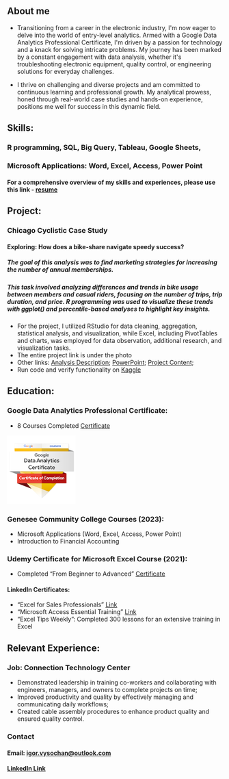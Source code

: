 ## About me

- Transitioning from a career in the electronic industry, I'm now eager to delve into the world of entry-level analytics. Armed with a Google Data Analytics Professional Certificate, I'm driven by a passion for technology and a knack for solving intricate problems. My journey has been marked by a constant engagement with data analysis, whether it's troubleshooting electronic equipment, quality control, or engineering solutions for everyday challenges.

- I thrive on challenging and diverse projects and am committed to continuous learning and professional growth. My analytical prowess, honed through real-world case studies and hands-on experience, positions me well for success in this dynamic field.

## Skills:

### R programming, SQL, Big Query, Tableau, Google Sheets,
### Microsoft Applications: Word, Excel, Access, Power Point
#### For a comprehensive overview of my skills and experiences, please use this link - [resume](Igors_Resume.pdf)

## Project:
### Chicago Cyclistic Case Study
#### Exploring: How does a bike-share navigate speedy success?
##### The goal of this analysis was to find marketing strategies for increasing the number of annual memberships.
##### This task involved analyzing differences and trends in bike usage between members and casual riders, focusing on the number of trips, trip duration, and price. R programming was used to visualize these trends with ggplot() and percentile-based analyses to highlight key insights.
- For the project, I utilized RStudio for data cleaning, aggregation, statistical analysis, and visualization, while Excel, including PivotTables and charts, was employed for data observation, additional research, and visualization tasks.
- The entire project link is under the photo
- Other links: [Analysis Description](Analysis%20Description.pdf); [PowerPoint](PowerPoint1.pdf); [Project Content](Project%20content.pdf); 
- Run code and verify functionality on [Kaggle](https://www.kaggle.com/code/igorvysochanskyy/bike-share-success)

## Education:

### Google Data Analytics Professional Certificate:
- 8 Courses Completed
[Certificate](https://www.coursera.org/share/2ee91bdc4a89b821fbb89e80e85a6241)

![Coursera Badge](/Images/google_badge.png)

### Genesee Community College Courses (2023):
- Microsoft Applications (Word, Excel, Access, Power Point)
- Introduction to Financial Accounting

### Udemy Certificate for Microsoft Excel Course (2021):  
- Completed “From Beginner to Advanced”
[Certificate](https://www.udemy.com/certificate/UC-b6f25bf5-7a81-440d-9fb2-c4453ca03353/)

#### LinkedIn Certificates: 
- “Excel for Sales Professionals” [Link](https://www.linkedin.com/learning/certificates/8d05b80f3dd289b8c062ea31f8ade957466f9c7ba8ed59176da880b364a14793?trk=share_certificate)
- “Microsoft Access Essential Training” [Link](https://www.linkedin.com/learning/certificates/2bc7dddad6ecbb81da5c467e906f51d1dd207692657a66caeef706278097b2fe?trk=share_certificate)
- “Excel Tips Weekly”: Completed 300 lessons for an extensive training in Excel

## Relevant Experience:
### Job: Connection Technology Center
- Demonstrated leadership in training co-workers and collaborating with engineers, managers, and owners to complete projects on time;
- Improved productivity and quality by effectively managing and communicating daily workflows;
- Created cable assembly procedures to enhance product quality and ensured quality control.

### Contact
#### Email:  igor.vysochan@outlook.com
#### [LinkedIn Link](https://www.linkedin.com/in/igor-vysochanskyy-7ab4922a2/) 

